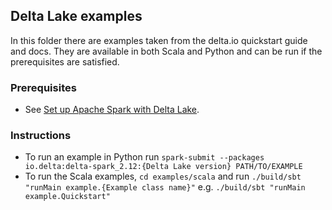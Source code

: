 ## Delta Lake examples

In this folder there are examples taken from the delta.io quickstart guide and docs. They are available in both Scala and Python and can be run if the prerequisites are satisfied.

### Prerequisites

- See [Set up Apache Spark with Delta Lake](https://docs.delta.io/latest/quick-start.html#set-up-apache-spark-with-delta-lake).

### Instructions

- To run an example in Python run `spark-submit --packages io.delta:delta-spark_2.12:{Delta Lake version} PATH/TO/EXAMPLE`
- To run the Scala examples, `cd examples/scala` and run `./build/sbt "runMain example.{Example class name}"` e.g. `./build/sbt "runMain example.Quickstart"`
